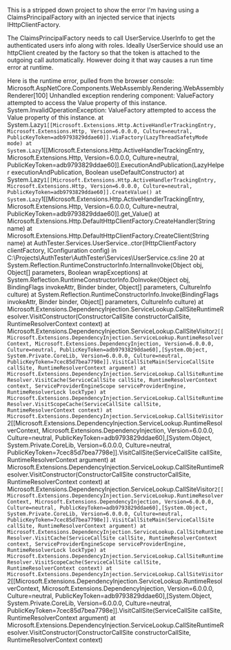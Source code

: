 This is a stripped down project to show the error I'm having using a ClaimsPrincipalFactory with an injected service that injects IHttpClientFactory.

The ClaimsPrincipalFactory needs to call UserService.UserInfo to get the authenticated users info along with roles. Ideally UserService should use an httpClient created by the factory so that the token is attached to the outgoing call automatically.
However doing it that way causes a run time error at runtime.


Here is the runtime error, pulled from the browser console:
Microsoft.AspNetCore.Components.WebAssembly.Rendering.WebAssemblyRenderer[100]
      Unhandled exception rendering component: ValueFactory attempted to access the Value property of this instance.
System.InvalidOperationException: ValueFactory attempted to access the Value property of this instance.
   at System.Lazy`1[[Microsoft.Extensions.Http.ActiveHandlerTrackingEntry, Microsoft.Extensions.Http, Version=6.0.0.0, Culture=neutral, PublicKeyToken=adb9793829ddae60]].ViaFactory(LazyThreadSafetyMode mode)
   at System.Lazy`1[[Microsoft.Extensions.Http.ActiveHandlerTrackingEntry, Microsoft.Extensions.Http, Version=6.0.0.0, Culture=neutral, PublicKeyToken=adb9793829ddae60]].ExecutionAndPublication(LazyHelper executionAndPublication, Boolean useDefaultConstructor)
   at System.Lazy`1[[Microsoft.Extensions.Http.ActiveHandlerTrackingEntry, Microsoft.Extensions.Http, Version=6.0.0.0, Culture=neutral, PublicKeyToken=adb9793829ddae60]].CreateValue()
   at System.Lazy`1[[Microsoft.Extensions.Http.ActiveHandlerTrackingEntry, Microsoft.Extensions.Http, Version=6.0.0.0, Culture=neutral, PublicKeyToken=adb9793829ddae60]].get_Value()
   at Microsoft.Extensions.Http.DefaultHttpClientFactory.CreateHandler(String name)
   at Microsoft.Extensions.Http.DefaultHttpClientFactory.CreateClient(String name)
   at AuthTester.Services.UserService..ctor(IHttpClientFactory clientFactory, IConfiguration config) in C:\Projects\AuthTester\AuthTester\Services\UserService.cs:line 20
   at System.Reflection.RuntimeConstructorInfo.InternalInvoke(Object obj, Object[] parameters, Boolean wrapExceptions)
   at System.Reflection.RuntimeConstructorInfo.DoInvoke(Object obj, BindingFlags invokeAttr, Binder binder, Object[] parameters, CultureInfo culture)
   at System.Reflection.RuntimeConstructorInfo.Invoke(BindingFlags invokeAttr, Binder binder, Object[] parameters, CultureInfo culture)
   at Microsoft.Extensions.DependencyInjection.ServiceLookup.CallSiteRuntimeResolver.VisitConstructor(ConstructorCallSite constructorCallSite, RuntimeResolverContext context)
   at Microsoft.Extensions.DependencyInjection.ServiceLookup.CallSiteVisitor`2[[Microsoft.Extensions.DependencyInjection.ServiceLookup.RuntimeResolverContext, Microsoft.Extensions.DependencyInjection, Version=6.0.0.0, Culture=neutral, PublicKeyToken=adb9793829ddae60],[System.Object, System.Private.CoreLib, Version=6.0.0.0, Culture=neutral, PublicKeyToken=7cec85d7bea7798e]].VisitCallSiteMain(ServiceCallSite callSite, RuntimeResolverContext argument)
   at Microsoft.Extensions.DependencyInjection.ServiceLookup.CallSiteRuntimeResolver.VisitCache(ServiceCallSite callSite, RuntimeResolverContext context, ServiceProviderEngineScope serviceProviderEngine, RuntimeResolverLock lockType)
   at Microsoft.Extensions.DependencyInjection.ServiceLookup.CallSiteRuntimeResolver.VisitScopeCache(ServiceCallSite callSite, RuntimeResolverContext context)
   at Microsoft.Extensions.DependencyInjection.ServiceLookup.CallSiteVisitor`2[[Microsoft.Extensions.DependencyInjection.ServiceLookup.RuntimeResolverContext, Microsoft.Extensions.DependencyInjection, Version=6.0.0.0, Culture=neutral, PublicKeyToken=adb9793829ddae60],[System.Object, System.Private.CoreLib, Version=6.0.0.0, Culture=neutral, PublicKeyToken=7cec85d7bea7798e]].VisitCallSite(ServiceCallSite callSite, RuntimeResolverContext argument)
   at Microsoft.Extensions.DependencyInjection.ServiceLookup.CallSiteRuntimeResolver.VisitConstructor(ConstructorCallSite constructorCallSite, RuntimeResolverContext context)
   at Microsoft.Extensions.DependencyInjection.ServiceLookup.CallSiteVisitor`2[[Microsoft.Extensions.DependencyInjection.ServiceLookup.RuntimeResolverContext, Microsoft.Extensions.DependencyInjection, Version=6.0.0.0, Culture=neutral, PublicKeyToken=adb9793829ddae60],[System.Object, System.Private.CoreLib, Version=6.0.0.0, Culture=neutral, PublicKeyToken=7cec85d7bea7798e]].VisitCallSiteMain(ServiceCallSite callSite, RuntimeResolverContext argument)
   at Microsoft.Extensions.DependencyInjection.ServiceLookup.CallSiteRuntimeResolver.VisitCache(ServiceCallSite callSite, RuntimeResolverContext context, ServiceProviderEngineScope serviceProviderEngine, RuntimeResolverLock lockType)
   at Microsoft.Extensions.DependencyInjection.ServiceLookup.CallSiteRuntimeResolver.VisitScopeCache(ServiceCallSite callSite, RuntimeResolverContext context)
   at Microsoft.Extensions.DependencyInjection.ServiceLookup.CallSiteVisitor`2[[Microsoft.Extensions.DependencyInjection.ServiceLookup.RuntimeResolverContext, Microsoft.Extensions.DependencyInjection, Version=6.0.0.0, Culture=neutral, PublicKeyToken=adb9793829ddae60],[System.Object, System.Private.CoreLib, Version=6.0.0.0, Culture=neutral, PublicKeyToken=7cec85d7bea7798e]].VisitCallSite(ServiceCallSite callSite, RuntimeResolverContext argument)
   at Microsoft.Extensions.DependencyInjection.ServiceLookup.CallSiteRuntimeResolver.VisitConstructor(ConstructorCallSite constructorCallSite, RuntimeResolverContext context)